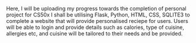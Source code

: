 Here, I will be uploading my progress towards the completion of personal project for CS50x
I shall be utilising Flask, Python, HTML, CSS, SQLITE3 to complete a website that will provide personalised reciepe for users. Users will be able to login and provide details such as calories, type of cuisine, allergies etc, and cuisine will be tailored to their needs and be provided.
